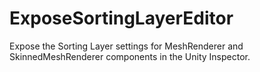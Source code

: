 # ExposeSortingLayerEditor
Expose the Sorting Layer settings for MeshRenderer and SkinnedMeshRenderer components in the Unity Inspector.
